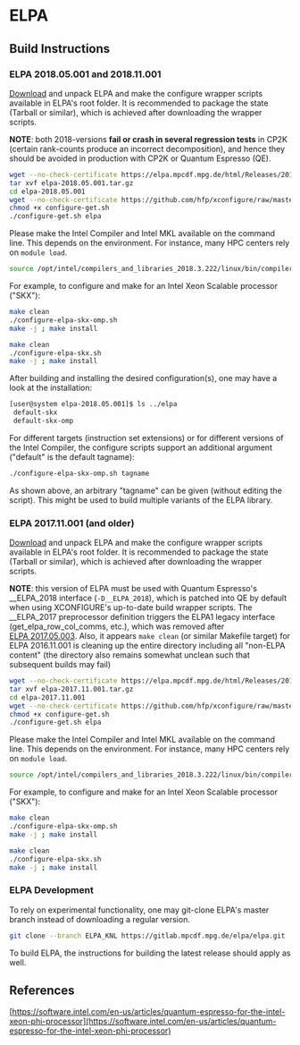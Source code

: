 # ELPA<a name="eigenvalue-solvers-for-petaflop-applications-elpa"></a>

## Build Instructions

### ELPA 2018.05.001 and 2018.11.001

[Download](http://elpa.mpcdf.mpg.de/elpa-tar-archive) and unpack ELPA and make the configure wrapper scripts available in ELPA's root folder. It is recommended to package the state (Tarball or similar), which is achieved after downloading the wrapper scripts.

**NOTE**: both 2018-versions **fail or crash in several regression tests** in CP2K (certain rank-counts produce an incorrect decomposition), and hence they should be avoided in production with CP2K or Quantum Espresso (QE).

```bash
wget --no-check-certificate https://elpa.mpcdf.mpg.de/html/Releases/2018.05.001/elpa-2018.05.001.tar.gz
tar xvf elpa-2018.05.001.tar.gz
cd elpa-2018.05.001
wget --no-check-certificate https://github.com/hfp/xconfigure/raw/master/configure-get.sh
chmod +x configure-get.sh
./configure-get.sh elpa
```

Please make the Intel Compiler and Intel&#160;MKL available on the command line. This depends on the environment. For instance, many HPC centers rely on `module load`.

```bash
source /opt/intel/compilers_and_libraries_2018.3.222/linux/bin/compilervars.sh intel64
```

For example, to configure and make for an Intel Xeon Scalable processor ("SKX"):

```bash
make clean
./configure-elpa-skx-omp.sh
make -j ; make install

make clean
./configure-elpa-skx.sh
make -j ; make install
```

After building and installing the desired configuration(s), one may have a look at the installation:

```bash
[user@system elpa-2018.05.001]$ ls ../elpa
 default-skx
 default-skx-omp
```

For different targets (instruction set extensions) or for different versions of the Intel Compiler, the configure scripts support an additional argument ("default" is the default tagname):

```bash
./configure-elpa-skx-omp.sh tagname
```

As shown above, an arbitrary "tagname" can be given (without editing the script). This might be used to build multiple variants of the ELPA library.

### ELPA 2017.11.001 (and older)

[Download](http://elpa.mpcdf.mpg.de/elpa-tar-archive) and unpack ELPA and make the configure wrapper scripts available in ELPA's root folder. It is recommended to package the state (Tarball or similar), which is achieved after downloading the wrapper scripts.

**NOTE**: this version of ELPA must be used with Quantum Espresso's __ELPA_2018 interface (`-D__ELPA_2018`), which is patched into QE by default when using XCONFIGURE's up-to-date build wrapper scripts. The __ELPA_2017 preprocessor definition triggers the ELPA1 legacy interface (get_elpa_row_col_comms, etc.), which was removed after [ELPA&#160;2017.05.003](#elpa-201705003). Also, it appears `make clean` (or similar Makefile target) for ELPA 2016.11.001 is cleaning up the entire directory including all "non-ELPA content" (the directory also remains somewhat unclean such that subsequent builds may fail)

```bash
wget --no-check-certificate https://elpa.mpcdf.mpg.de/html/Releases/2017.11.001/elpa-2017.11.001.tar.gz
tar xvf elpa-2017.11.001.tar.gz
cd elpa-2017.11.001
wget --no-check-certificate https://github.com/hfp/xconfigure/raw/master/configure-get.sh
chmod +x configure-get.sh
./configure-get.sh elpa
```

Please make the Intel Compiler and Intel&#160;MKL available on the command line. This depends on the environment. For instance, many HPC centers rely on `module load`.

```bash
source /opt/intel/compilers_and_libraries_2018.3.222/linux/bin/compilervars.sh intel64
```

For example, to configure and make for an Intel Xeon Scalable processor ("SKX"):

```bash
make clean
./configure-elpa-skx-omp.sh
make -j ; make install

make clean
./configure-elpa-skx.sh
make -j ; make install
```

### ELPA Development

To rely on experimental functionality, one may git-clone ELPA's master branch instead of downloading a regular version.

```bash
git clone --branch ELPA_KNL https://gitlab.mpcdf.mpg.de/elpa/elpa.git
```

To build ELPA, the instructions for building the latest release should apply as well.

## References

[https://software.intel.com/en-us/articles/quantum-espresso-for-the-intel-xeon-phi-processor](https://software.intel.com/en-us/articles/quantum-espresso-for-the-intel-xeon-phi-processor)

